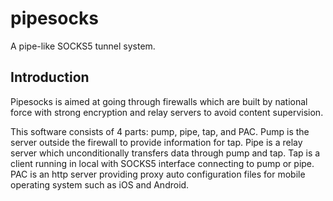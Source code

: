 # pipesocks
A pipe-like SOCKS5 tunnel system. 

## Introduction

Pipesocks is aimed at going through firewalls which are built by national force with strong encryption and relay servers to avoid content supervision. 

This software consists of 4 parts: pump, pipe, tap, and PAC. Pump is the server outside the firewall to provide information for tap. Pipe is a relay server which unconditionally transfers data through pump and tap. Tap is a client running in local with SOCKS5 interface connecting to pump or pipe. PAC is an http server providing proxy auto configuration files for mobile operating system such as iOS and Android. 
